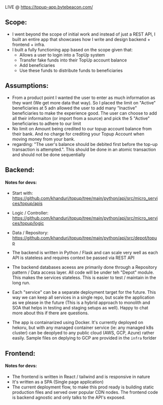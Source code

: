 LIVE @ https://topup-app.bytebeacon.com/

## Scope:

- I went beyond the scope of initial work and instead of just a REST API, I built an entire app that showcases how I write and design backend + frontend + infra.
- I built a fully functioning app based on the scope given that:
  - Allows a user to login into a TopUp system
  - Transfer fake funds into their TopUp account balance
  - Add beneficiaries
  - Use these funds to distribute funds to beneficiaries

## Assumptions:

- From a product point I wanted the user to enter as much information as they want (We get more data that way). So I placed the limit on "Active" beneficiaries at 5 adn allowed the user to add many "Inactive" beneficiaries to make the experience good. The user can choose to add all their informaiton (or import from a source) and pick the 5 "Active" beneficiaries to adhere to our limit
- No limit on Amount being credited to our topup account balance from their bank. And no charge for crediting your Topup Account when moving money from your bank.
- regarding: "The user's balance should be debited first before the top-up transaction is attempted.". This should be done in an atomic transaction and should not be done sequentially

## Backend:

#### Notes for devs:

- Start with: https://github.com/khanduri/topup/tree/main/python/api/src/micro_services/topup/apis
- Logic / Controller: https://github.com/khanduri/topup/tree/main/python/api/src/micro_services/topup/logic
- Data / Repository: https://github.com/khanduri/topup/tree/main/python/api/src/depot/topup

- The backend is written in Python / Flask and can scale very well as each API is stateless and requires context be passed via REST API
- The backend databases aceess are primarily done through a Repository pattern / Data access layer. All code will be under teh "Depot" module. This makes the services stateless. This is easier to test / maintain in the long run.
- Each "service" can be a separate deployment target for the future. This way we can keep all services in a single repo, but scale the application as we please in the future (This is a hybrid approach to monolith and SOA that helps in testing and staging setups as well). Happy to chat more about this if there are questions.
- The app is containarized using Docker. It's currently deployed on hekoru, but with any managed container service (ie: any managed k8s cluster) can be deoplyed to any public cloud (AWS, GCP, Azure) rather easily. Sample files on deplying to GCP are provided in the `infra` forlder

## Frontend:

#### Notes for devs:

- The frontend is written in React / tailwind and is responsive in nature
- It's written as a SPA (Single page application)
- The current deployment flow, to make this prod ready is building static production files and served over popular CDN nodes. The frontend code is backend agnostic and only talks to the API's exposed.
